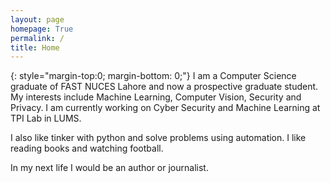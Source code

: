 ```yaml
---
layout: page
homepage: True
permalink: /
title: Home
---
```


{: style="margin-top:0; margin-bottom: 0;"}
I am a Computer Science graduate of FAST NUCES Lahore and now a
prospective graduate student. My interests include Machine Learning, 
Computer Vision, Security and Privacy. I am currently working on 
Cyber Security and Machine Learning at TPI Lab in LUMS.

I also like tinker with python and solve problems using automation. I like
reading books and watching football.

In my next life I would be an author or journalist.
